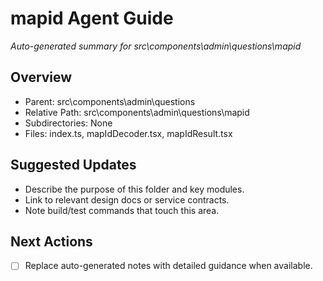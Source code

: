 ﻿# mapid Agent Guide
*Auto-generated summary for src\components\admin\questions\mapid*

## Overview
- Parent: src\components\admin\questions
- Relative Path: src\components\admin\questions\mapid
- Subdirectories: None
- Files: index.ts, mapIdDecoder.tsx, mapIdResult.tsx

## Suggested Updates
- Describe the purpose of this folder and key modules.
- Link to relevant design docs or service contracts.
- Note build/test commands that touch this area.

## Next Actions
- [ ] Replace auto-generated notes with detailed guidance when available.
